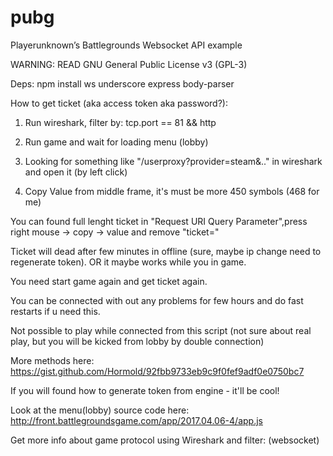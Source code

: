 # pubg
 Playerunknown’s Battlegrounds Websocket API example


WARNING: READ GNU General Public License v3 (GPL-3)  



Deps: npm install ws underscore express body-parser



How to get ticket (aka access token aka password?):

1) Run wireshark, filter by: tcp.port == 81 && http

2) Run game and wait for loading menu (lobby)

3) Looking for something like "/userproxy?provider=steam&.." in wireshark and open it (by left click)

4) Copy Value from middle frame, it's must be more 450 symbols (468 for me)

You can found full lenght ticket in "Request URI Query Parameter",press right mouse -> copy -> value and remove "ticket="



Ticket will dead after few minutes in offline (sure, maybe ip change need to regenerate token). OR it maybe works while you in game.

You need start game again and get ticket again.

You can be connected with out any problems for few hours and do fast restarts if u need this. 

Not possible to play while connected from this script (not sure about real play, but you will be kicked from lobby by double connection)



More methods here: https://gist.github.com/Hormold/92fbb9733eb9c9f0fef9adf0e0750bc7

If you will found how to generate token from engine - it'll be cool!

Look at the menu(lobby) source code here: http://front.battlegroundsgame.com/app/2017.04.06-4/app.js

Get more info about game protocol using Wireshark and filter: (websocket)
